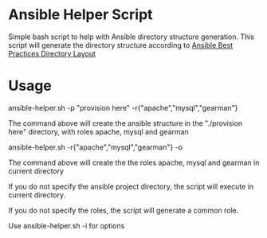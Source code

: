 Ansible Helper Script
=====================

Simple bash script to help with Ansible directory structure generation.
This script will generate the directory structure according to [Ansible Best Practices Directory Layout](http://docs.ansible.com/playbooks_best_practices.html)

Usage
=====

ansible-helper.sh -p "provision here" -r{"apache","mysql","gearman"}

The command above will create the ansible structure in the "./provision here" directory, with roles apache, mysql and gearman

ansible-helper.sh -r{"apache","mysql","gearman"} -o

The command above will create the the roles apache, mysql and gearman in current directory

If you do not specify the ansible project directory, the script will execute in current directory.

If you do not specify the roles, the script will generate a common role.

Use ansible-helper.sh -i for options
